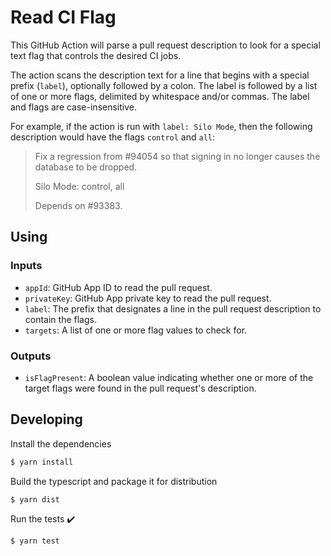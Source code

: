 # Read CI Flag

This GitHub Action will parse a pull request description to look for a special
text flag that controls the desired CI jobs.

The action scans the description text for a line that begins with a special
prefix (`label`), optionally followed by a colon. The label is followed by a
list of one or more flags, delimited by whitespace and/or commas. The label and
flags are case-insensitive.

For example, if the action is run with `label: Silo Mode`, then the following
description would have the flags `control` and `all`:

> Fix a regression from #94054 so that signing in no longer causes the database
> to be dropped.
>
> Silo Mode: control, all
>
> Depends on #93383.

## Using

### Inputs

* `appId`: GitHub App ID to read the pull request.
* `privateKey`: GitHub App private key to read the pull request.
* `label`: The prefix that designates a line in the pull request description to
  contain the flags.
* `targets`: A list of one or more flag values to check for.

### Outputs

* `isFlagPresent`: A boolean value indicating whether one or more of the target
  flags were found in the pull request's description.

## Developing

Install the dependencies  
```bash
$ yarn install
```

Build the typescript and package it for distribution
```bash
$ yarn dist
```

Run the tests :heavy_check_mark:  
```bash
$ yarn test
```
